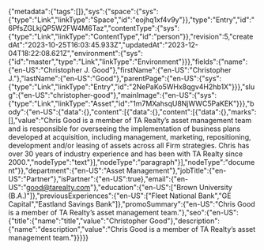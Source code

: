 {"metadata":{"tags":[]},"sys":{"space":{"sys":{"type":"Link","linkType":"Space","id":"eojhq1xf4v9y"}},"type":"Entry","id":"6PfsZGLkjQP5W2FW4M6Taz","contentType":{"sys":{"type":"Link","linkType":"ContentType","id":"person"}},"revision":5,"createdAt":"2023-10-25T16:03:45.933Z","updatedAt":"2023-12-04T18:22:08.621Z","environment":{"sys":{"id":"master","type":"Link","linkType":"Environment"}}},"fields":{"name":{"en-US":"Christopher J. Good"},"firstName":{"en-US":"Christopher J."},"lastName":{"en-US":"Good"},"parentPage":{"en-US":{"sys":{"type":"Link","linkType":"Entry","id":"2NePaKo5WHx8qgv4H2hb1X"}}},"slug":{"en-US":"christopher-good"},"mainImage":{"en-US":{"sys":{"type":"Link","linkType":"Asset","id":"1m7MXahsqU8NjWWC5PaKEK"}}},"body":{"en-US":{"data":{},"content":[{"data":{},"content":[{"data":{},"marks":[],"value":"Chris Good is a member of TA Realty’s asset management team and is responsible for overseeing the implementation of business plans developed at acquisition, including management, marketing, repositioning, development and/or leasing of assets across all Firm strategies. Chris has over 30 years of industry experience and has been with TA Realty since 2000.","nodeType":"text"}],"nodeType":"paragraph"}],"nodeType":"document"}},"department":{"en-US":"Asset Management"},"jobTitle":{"en-US":"Partner"},"isPartner":{"en-US":true},"email":{"en-US":"good@tarealty.com"},"education":{"en-US":["Brown University (B.A.)"]},"previousExperiences":{"en-US":["Fleet National Bank","GE Capital","Eastland Savings Bank"]},"promoSummary":{"en-US":"Chris Good is a member of TA Realty’s asset management team."},"seo":{"en-US":{"title":{"name":"title","value":"Christopher Good"},"description":{"name":"description","value":"Chris Good is a member of TA Realty’s asset management team."}}}}}